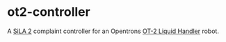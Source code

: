 # ot2-controller

A [SiLA 2](https://sila-standard.com/) complaint controller for an Opentrons 
[OT-2 Liquid Handler](https://opentrons.com/ot-2/) robot.

